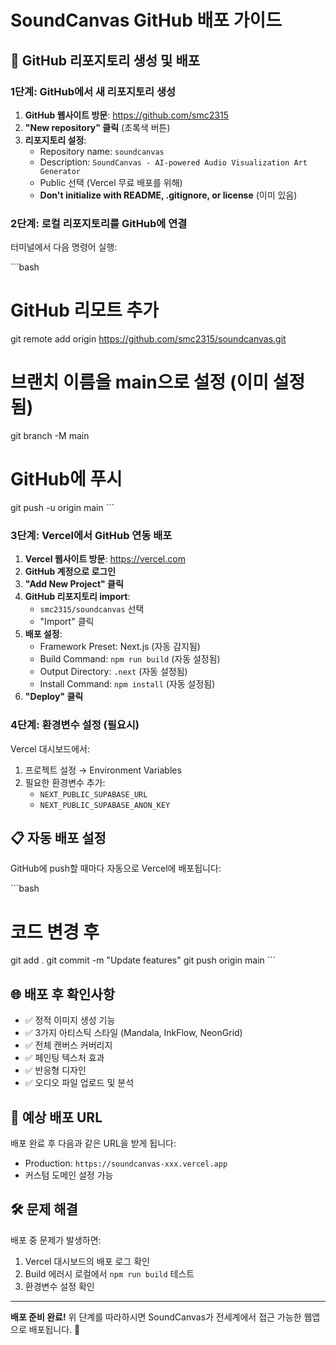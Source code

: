 # SoundCanvas GitHub 배포 가이드

## 🚀 GitHub 리포지토리 생성 및 배포

### 1단계: GitHub에서 새 리포지토리 생성

1. **GitHub 웹사이트 방문**: https://github.com/smc2315
2. **"New repository" 클릭** (초록색 버튼)
3. **리포지토리 설정**:
   - Repository name: `soundcanvas`
   - Description: `SoundCanvas - AI-powered Audio Visualization Art Generator`
   - Public 선택 (Vercel 무료 배포를 위해)
   - **Don't initialize with README, .gitignore, or license** (이미 있음)

### 2단계: 로컬 리포지토리를 GitHub에 연결

터미널에서 다음 명령어 실행:

\`\`\`bash
# GitHub 리모트 추가
git remote add origin https://github.com/smc2315/soundcanvas.git

# 브랜치 이름을 main으로 설정 (이미 설정됨)
git branch -M main

# GitHub에 푸시
git push -u origin main
\`\`\`

### 3단계: Vercel에서 GitHub 연동 배포

1. **Vercel 웹사이트 방문**: https://vercel.com
2. **GitHub 계정으로 로그인**
3. **"Add New Project" 클릭**
4. **GitHub 리포지토리 import**:
   - `smc2315/soundcanvas` 선택
   - "Import" 클릭
5. **배포 설정**:
   - Framework Preset: Next.js (자동 감지됨)
   - Build Command: `npm run build` (자동 설정됨)
   - Output Directory: `.next` (자동 설정됨)
   - Install Command: `npm install` (자동 설정됨)
6. **"Deploy" 클릭**

### 4단계: 환경변수 설정 (필요시)

Vercel 대시보드에서:
1. 프로젝트 설정 → Environment Variables
2. 필요한 환경변수 추가:
   - `NEXT_PUBLIC_SUPABASE_URL`
   - `NEXT_PUBLIC_SUPABASE_ANON_KEY`

## 📋 자동 배포 설정

GitHub에 push할 때마다 자동으로 Vercel에 배포됩니다:

\`\`\`bash
# 코드 변경 후
git add .
git commit -m "Update features"
git push origin main
\`\`\`

## 🌐 배포 후 확인사항

- ✅ 정적 이미지 생성 기능
- ✅ 3가지 아티스틱 스타일 (Mandala, InkFlow, NeonGrid)
- ✅ 전체 캔버스 커버리지
- ✅ 페인팅 텍스처 효과
- ✅ 반응형 디자인
- ✅ 오디오 파일 업로드 및 분석

## 🔗 예상 배포 URL

배포 완료 후 다음과 같은 URL을 받게 됩니다:
- Production: `https://soundcanvas-xxx.vercel.app`
- 커스텀 도메인 설정 가능

## 🛠️ 문제 해결

배포 중 문제가 발생하면:
1. Vercel 대시보드의 배포 로그 확인
2. Build 에러시 로컬에서 `npm run build` 테스트
3. 환경변수 설정 확인

---

**배포 준비 완료!** 위 단계를 따라하시면 SoundCanvas가 전세계에서 접근 가능한 웹앱으로 배포됩니다. 🎨